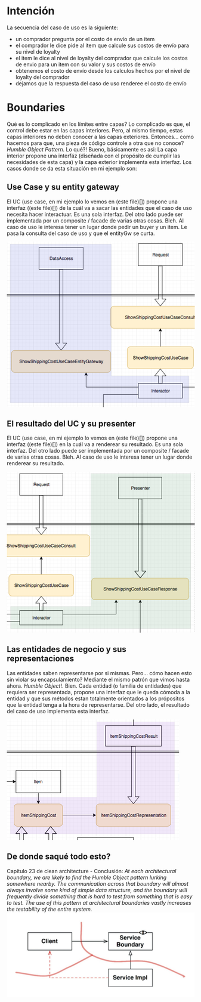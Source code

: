 # Intención

La secuencia del caso de uso es la siguiente:

* un comprador pregunta por el costo de envío de un item
* el comprador le dice pide al item que calcule sus costos de envío para su nivel de loyalty
* el item le dice al nivel de loyalty del comprador que calcule los costos de envio para un item con su valor y
  sus costos de envío 
* obtenemos el costo de envío desde los calculos hechos por el nivel de loyalty del comprador
* dejamos que la respuesta del caso de uso renderee el costo de envío

# Boundaries

Qué es lo complicado en los límites entre capas?
Lo complicado es que, el control debe estar en las capas interiores. Pero, al mismo tiempo, estas capas interiores no deben conocer a las capas exteriores. Entonces... como hacemos para que, una pieza de código controle a otra que no conoce?
_Humble Object Pattern_.
Lo qué?!
Bueno, básicamente es asi: La capa interior propone una interfáz (diseñada con el propósito de cumplir las necesidades de esta capa) y la capa exterior implementa esta interfaz.
Los casos donde se da esta situación en mi ejemplo son:

## Use Case y su entity gateway

El UC (use case, en mi ejemplo lo vemos en (este file)[]) propone una interfaz ((este file)[]) de la cuál va a sacar las entidades que el caso de uso necesita hacer interactuar. Es una sola interfaz. Del otro lado puede ser implementada por un composite / facade de varias otras cosas. Bleh. Al caso de uso le interesa tener un lugar donde pedir un buyer y un item.
Le pasa la consulta del caso de uso y que el entityGw se curta.

![alt text](https://github.com/calenicolas/clean_architecture_example/blob/es5/example1/use_cases/show_item_shipping_cost/UC%20Entity%20GW%20Boundary.png?raw=true)

## El resultado del UC y su presenter

El UC (use case, en mi ejemplo lo vemos en (este file)[]) propone una interfaz ((este file)[]) en la cuál va a renderear su resultado. Es una sola interfaz. Del otro lado puede ser implementada por un composite / facade de varias otras cosas. Bleh. Al caso de uso le interesa tener un lugar donde renderear su resultado.

![alt text](https://github.com/calenicolas/clean_architecture_example/blob/es5/example1/use_cases/show_item_shipping_cost/UC%20Result%20Boundary.png?raw=true)

## Las entidades de negocio y sus representaciones

Las entidades saben representarse por si mismas. Pero... cómo hacen esto sin violar su encapsulamiento?
Mediante el mismo patrón que vimos hasta ahora. _Humble Object_!.
Bien. Cada entidad (o familia de entidades) que requiera ser representada, propone una interfaz que le queda cómoda a la entidad y que sus métodos estan totalmente orientados a los própositos que la entidad tenga a la hora de representarse. Del otro lado, el resultado del caso de uso implementa esta interfaz.

![alt text](https://github.com/calenicolas/clean_architecture_example/blob/es5/example1/use_cases/show_item_shipping_cost/Entity%20Boundary.png?raw=true)

## De donde saqué todo esto?
Capítulo 23 de clean architecture - Conclusión:
_At each architectural boundary, we are likely to find the Humble Object pattern lurking somewhere nearby. The communication across that boundary will almost always involve some kind of simple data structure, and the boundary will frequently divide something that is hard to test from something that is easy to test. The use of this pattern at architectural boundaries vastly increases the testability of the entire system._
![alt text](https://github.com/calenicolas/clean_architecture_example/blob/es5/example1/use_cases/show_item_shipping_cost/inversion%20control.jpg?raw=true)
